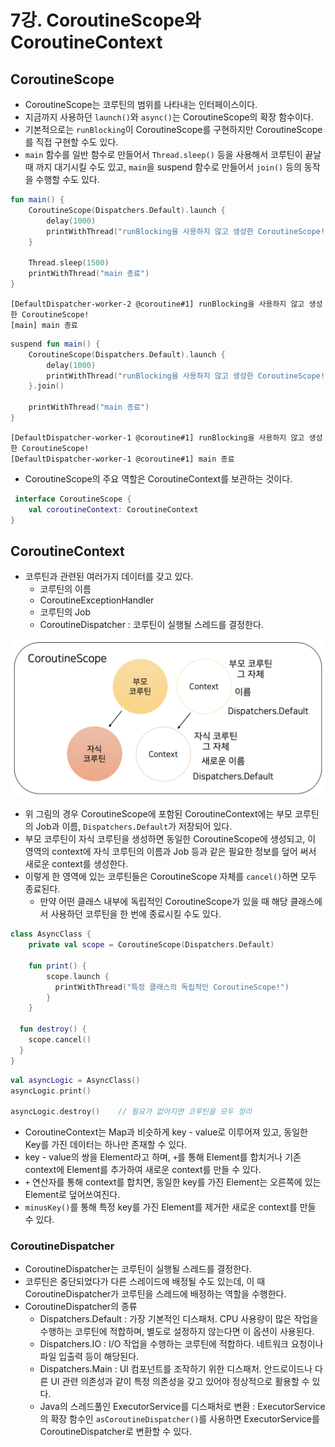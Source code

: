# 7강. CoroutineScope와 CoroutineContext
## CoroutineScope
- CoroutineScope는 코루틴의 범위를 나타내는 인터페이스이다.
- 지금까지 사용하던 `launch()`와 `async()`는 CoroutineScope의 확장 함수이다.
- 기본적으로는 `runBlocking`이 CoroutineScope를 구현하지만 CoroutineScope를 직접 구현할 수도 있다.
- `main` 함수를 일반 함수로 만들어서 `Thread.sleep()` 등을 사용해서 코루틴이 끝날 때 까지 대기시킬 수도 있고, `main`을 suspend 함수로 만들어서 `join()` 등의 동작을 수행할 수도 있다.
```kotlin
fun main() {
    CoroutineScope(Dispatchers.Default).launch {
        delay(1000)
        printWithThread("runBlocking을 사용하지 않고 생성한 CoroutineScope!")
    }

    Thread.sleep(1500)
    printWithThread("main 종료")
}
```
```
[DefaultDispatcher-worker-2 @coroutine#1] runBlocking을 사용하지 않고 생성한 CoroutineScope!
[main] main 종료
```
```kotlin
suspend fun main() {
    CoroutineScope(Dispatchers.Default).launch {
        delay(1000)
        printWithThread("runBlocking을 사용하지 않고 생성한 CoroutineScope!")
    }.join()

    printWithThread("main 종료")
}
```
```
[DefaultDispatcher-worker-1 @coroutine#1] runBlocking을 사용하지 않고 생성한 CoroutineScope!
[DefaultDispatcher-worker-1 @coroutine#1] main 종료
```
- CoroutineScope의 주요 역할은 CoroutineContext를 보관하는 것이다.

```kotlin
 interface CoroutineScope {
    val coroutineContext: CoroutineContext
}
```
## CoroutineContext
- 코루틴과 관련된 여러가지 데이터를 갖고 있다.
  - 코루틴의 이름
  - CoroutineExceptionHandler
  - 코루틴의 Job
  - CoroutineDispatcher : 코루틴이 실행될 스레드를 결정한다.

![img.png](img.png)
- 위 그림의 경우 CoroutineScope에 포함된 CoroutineContext에는 부모 코루틴의 Job과 이름, `Dispatchers.Default`가 저장되어 있다.
- 부모 코루틴이 자식 코루틴을 생성하면 동일한 CoroutineScope에 생성되고, 이 영역의 context에 자식 코루틴의 이름과 Job 등과 같은 필요한 정보를 덮어 써서 새로운 context를 생성한다.
- 이렇게 한 영역에 있는 코루틴들은 CoroutineScope 자체를 `cancel()`하면 모두 종료된다.
  - 만약 어떤 클래스 내부에 독립적인 CoroutineScope가 있을 때 해당 클래스에서 사용하던 코루틴을 한 번에 종료시킬 수도 있다.
```kotlin
class AsyncClass {
    private val scope = CoroutineScope(Dispatchers.Default)
    
    fun print() {
        scope.launch {
          printWithThread("특정 클래스의 독립적인 CoroutineScope!")
        }
    }

  fun destroy() {
    scope.cancel()
  }
}
```
```kotlin
val asyncLogic = AsyncClass()
asyncLogic.print()

asyncLogic.destroy()    // 필요가 없어지면 코루틴을 모두 정리
```
- CoroutineContext는 Map과 비슷하게 key - value로 이루어져 있고, 동일한 Key를 가진 데이터는 하나만 존재할 수 있다.
- key - value의 쌍을 Element라고 하며, `+`를 통해 Element를 합치거나 기존 context에 Element를 추가하여 새로운 context를 만들 수 있다.
- `+` 연산자를 통해 context를 합치면, 동일한 key를 가진 Element는 오른쪽에 있는 Element로 덮어쓰여진다.
- `minusKey()`를 통해 특정 key를 가진 Element를 제거한 새로운 context를 만들 수 있다.
### CoroutineDispatcher
- CoroutineDispatcher는 코루틴이 실행될 스레드를 결정한다.
- 코루틴은 중단되었다가 다른 스레이드에 배정될 수도 있는데, 이 때 CoroutineDispatcher가 코루틴을 스레드에 배정하는 역할을 수행한다.
- CoroutineDispatcher의 종류
  - Dispatchers.Default : 가장 기본적인 디스패처. CPU 사용량이 많은 작업을 수행하는 코루틴에 적합하며, 별도로 설정하지 않는다면 이 옵션이 사용된다.
  - Dispatchers.IO : I/O 작업을 수행하는 코루틴에 적합하다. 네트워크 요청이나 파일 입출력 등이 해당된다.
  - Dispatchers.Main : UI 컴포넌트를 조작하기 위한 디스패처. 안드로이드나 다른 UI 관련 의존성과 같이 특정 의존성을 갖고 있어야 정상적으로 활용할 수 있다.
  - Java의 스레드풀인 ExecutorService를 디스패처로 변환 : ExecutorService의 확장 함수인 `asCoroutineDispatcher()`를 사용하면 ExecutorService를 CoroutineDispatcher로 변환할 수 있다.
